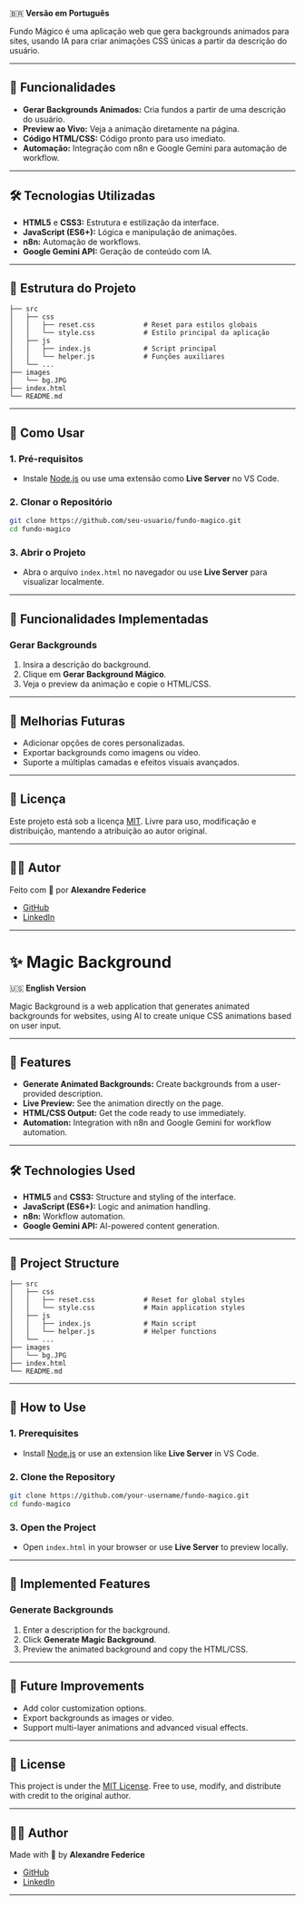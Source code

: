 🇧🇷 **Versão em Português**

Fundo Mágico é uma aplicação web que gera backgrounds animados para sites, usando IA para criar animações CSS únicas a partir da descrição do usuário.

---

## 🚀 Funcionalidades

* **Gerar Backgrounds Animados:** Cria fundos a partir de uma descrição do usuário.
* **Preview ao Vivo:** Veja a animação diretamente na página.
* **Código HTML/CSS:** Código pronto para uso imediato.
* **Automação:** Integração com n8n e Google Gemini para automação de workflow.

---

## 🛠️ Tecnologias Utilizadas

* **HTML5** e **CSS3:** Estrutura e estilização da interface.
* **JavaScript (ES6+):** Lógica e manipulação de animações.
* **n8n:** Automação de workflows.
* **Google Gemini API:** Geração de conteúdo com IA.

---

## 📂 Estrutura do Projeto

```
├── src
│   ├── css
│   │   ├── reset.css            # Reset para estilos globais
│   │   └── style.css            # Estilo principal da aplicação
│   ├── js
│   │   ├── index.js             # Script principal
│   │   └── helper.js            # Funções auxiliares
│   └── ...
├── images
│   └── bg.JPG
├── index.html
└── README.md
```

---

## 📖 Como Usar

### 1. Pré-requisitos

* Instale [Node.js](https://nodejs.org/) ou use uma extensão como **Live Server** no VS Code.

### 2. Clonar o Repositório

```bash
git clone https://github.com/seu-usuario/fundo-magico.git
cd fundo-magico
```

### 3. Abrir o Projeto

* Abra o arquivo `index.html` no navegador ou use **Live Server** para visualizar localmente.

---

## 🌟 Funcionalidades Implementadas

### Gerar Backgrounds

1. Insira a descrição do background.
2. Clique em **Gerar Background Mágico**.
3. Veja o preview da animação e copie o HTML/CSS.

---

## 🚧 Melhorias Futuras

* Adicionar opções de cores personalizadas.
* Exportar backgrounds como imagens ou vídeo.
* Suporte a múltiplas camadas e efeitos visuais avançados.

---

## 📄 Licença

Este projeto está sob a licença [MIT](LICENSE). Livre para uso, modificação e distribuição, mantendo a atribuição ao autor original.

---

## 🧑‍💻 Autor

Feito com 🖤 por **Alexandre Federice**

* [GitHub](https://github.com/alexandre-federice)
* [LinkedIn](https://www.linkedin.com/in/pedro-alexandre-federice-soares/)

---

# ✨ Magic Background

🇺🇸 **English Version**

Magic Background is a web application that generates animated backgrounds for websites, using AI to create unique CSS animations based on user input.

---

## 🚀 Features

* **Generate Animated Backgrounds:** Create backgrounds from a user-provided description.
* **Live Preview:** See the animation directly on the page.
* **HTML/CSS Output:** Get the code ready to use immediately.
* **Automation:** Integration with n8n and Google Gemini for workflow automation.

---

## 🛠️ Technologies Used

* **HTML5** and **CSS3:** Structure and styling of the interface.
* **JavaScript (ES6+):** Logic and animation handling.
* **n8n:** Workflow automation.
* **Google Gemini API:** AI-powered content generation.

---

## 📂 Project Structure

```
├── src
│   ├── css
│   │   ├── reset.css            # Reset for global styles
│   │   └── style.css            # Main application styles
│   ├── js
│   │   ├── index.js             # Main script
│   │   └── helper.js            # Helper functions
│   └── ...
├── images
│   └── bg.JPG
├── index.html
└── README.md
```

---

## 📖 How to Use

### 1. Prerequisites

* Install [Node.js](https://nodejs.org/) or use an extension like **Live Server** in VS Code.

### 2. Clone the Repository

```bash
git clone https://github.com/your-username/fundo-magico.git
cd fundo-magico
```

### 3. Open the Project

* Open `index.html` in your browser or use **Live Server** to preview locally.

---

## 🌟 Implemented Features

### Generate Backgrounds

1. Enter a description for the background.
2. Click **Generate Magic Background**.
3. Preview the animated background and copy the HTML/CSS.

---

## 🚧 Future Improvements

* Add color customization options.
* Export backgrounds as images or video.
* Support multi-layer animations and advanced visual effects.

---

## 📄 License

This project is under the [MIT License](LICENSE). Free to use, modify, and distribute with credit to the original author.

---

## 🧑‍💻 Author

Made with 🖤 by **Alexandre Federice**

* [GitHub](https://github.com/alexandre-federice)
* [LinkedIn](https://www.linkedin.com/in/pedro-alexandre-federice-soares/)

---